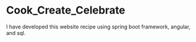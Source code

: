 # Cook_Create_Celebrate
I have developed this website recipe using spring boot framework, angular, and sql. 
